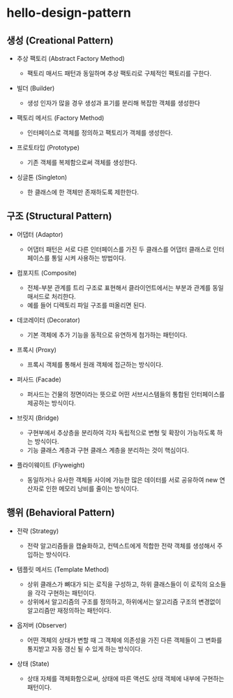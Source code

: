 # hello-design-pattern
## 생성 (Creational Pattern)
- 추상 팩토리 (Abstract Factory Method)
    - 팩토리 매서드 패턴과 동일하며 추상 팩토리로 구체적인 팩토리를 구한다.

- 빌더 (Builder)
    - 생성 인자가 많을 경우 생성과 표기를 분리해 복잡한 객체를 생성한다
    
- 팩토리 메서드 (Factory Method)
    - 인터페이스로 객체를 정의하고 팩토리가 객체를 생성한다.
    
- 프로토타입 (Prototype)
    - 기존 객체를 복제함으로써 객체를 생성한다.
    
- 싱글톤 (Singleton)
    - 한 클래스에 한 객체만 존재하도록 제한한다.


## 구조 (Structural Pattern)
- 어댑터 (Adaptor)
    - 어댑터 패턴은 서로 다른 인터페이스를 가진 두 클래스를 어댑터 클래스로 인터페이스를 통일 시켜 사용하는 방법이다.
    
- 컴포지트 (Composite)
    - 전체-부분 관계를 트리 구조로 표현해서 클라이언트에서는 부분과 관계를 동일 매서드로 처리한다.
    - 예를 들어 디렉토리 파일 구조를 떠올리면 된다.
    
- 데코레이터 (Decorator)
    - 기본 객체에 추가 기능을 동적으로 유연하게 첨가하는 패턴이다.
    
- 프록시 (Proxy)
    - 프록시 객체를 통해서 원래 객체에 접근하는 방식이다.

- 퍼사드 (Facade)
    - 퍼사드는 건물의 정면이라는 뜻으로 어떤 서브시스템들의 통합된 인터페이스를 제공하는 방식이다.
    
- 브릿지 (Bridge)
    - 구현부에서 추상층을 분리하여 각자 독립적으로 변형 및 확장이 가능하도록 하는 방식이다.
    - 기능 클래스 계층과 구현 클래스 계층을 분리하는 것이 핵심이다.
    
- 플라이웨이트 (Flyweight)
    - 동일하거나 유사한 객체들 사이에 가능한 많은 데이터를 서로 공유하여 new 연산자로 인한 메모리 낭비를 줄이는 방식이다.

## 행위 (Behavioral Pattern)
- 전략 (Strategy)
    - 전략 알고리즘들을 캡슐화하고, 컨텍스트에게 적합한 전략 객체를 생성해서 주입하는 방식이다.
    
- 템플릿 메서드 (Template Method)
    - 상위 클래스가 뼈대가 되는 로직을 구성하고, 하위 클래스들이 이 로직의 요소들을 각각 구현하는 패턴이다.
    - 상위에서 알고리즘의 구조를 정의하고, 하위에서는 알고리즘 구조의 변경없이 알고리즘만 재정의하는 패턴이다.
    
- 옵저버 (Observer)
    - 어떤 객체의 상태가 변할 때 그 객체에 의존성을 가진 다른 객체들이 그 변화를 통지받고 자동 갱신 될 수 있게 하는 방식이다.
    
- 상태 (State)
    - 상태 자체를 객체화함으로써, 상태에 따른 액션도 상태 객체에 내부에 구현하는 패턴이다.